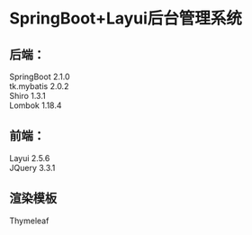 # SpringBoot+Layui后台管理系统
## 后端：
SpringBoot  2.1.0  
tk.mybatis  2.0.2  
Shiro  1.3.1  
Lombok 1.18.4  
## 前端：
Layui  2.5.6  
JQuery  3.3.1

## 渲染模板
Thymeleaf
